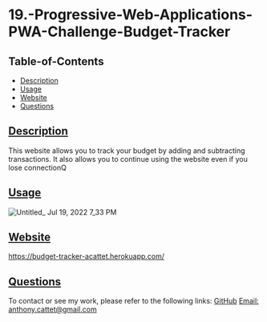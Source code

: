 # 19.-Progressive-Web-Applications-PWA-Challenge-Budget-Tracker

## Table-of-Contents
  * [Description](#description)
  * [Usage](#usage)
  * [Website](#website)
  * [Questions](#questions)
  
  ## [Description](#table-of-contents)
 This website allows you to track your budget by adding and subtracting transactions. It also allows you to continue using the website even if you lose connectionQ
  
  ## [Usage](#table-of-contents)
  
  
 
![Untitled_ Jul 19, 2022 7_33 PM](https://user-images.githubusercontent.com/98857382/179865698-a64b1fd5-2506-4844-b330-d2cafe75e694.gif)



  
  
  ## [Website](#table-of-contents) 
  https://budget-tracker-acattet.herokuapp.com/

  ## [Questions](#table-of-contents)
  To contact or see my work, please refer to the following links:
  [GitHub](https://github.com/acattet)
  [Email: anthony.cattet@gmail.com](mailto:anthony.cattet@gmail.com)

